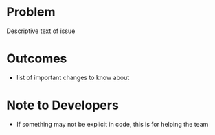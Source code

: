 # Problem

Descriptive text of issue

# Outcomes

- list of important changes to know about

# Note to Developers

- If something may not be explicit in code, this is for helping the team
